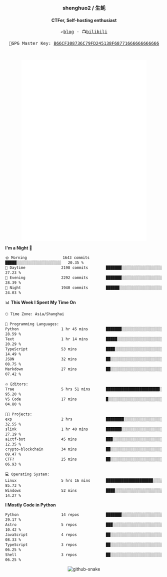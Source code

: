 <h3 align="center"> shenghuo2 / 生蚝 </h3>
<h4 align="center" >CTFer, Self-hosting enthusiast</h3>


<p align="center">
  <samp>
    ✍️<a href="https://blog.shenghuo2.top/">blog</a> -
    📺<a href="https://space.bilibili.com/85894935">bilibili</a>
  </samp>
</p>
<p align="center">
  <samp>
     🔐GPG Master Key: <a align="center" href="https://github.com/shenghuo2.gpg">B66CF308736C79FD245138F68771666666666666</a>
  </samp>
</p>
<br>
<p align="center">
  <a href="https://github.com/shenghuo2">
    <img width="400" align="top" src="https://github.com/shenghuo2/shenghuo2/blob/main/metrics.left.svg" />
  </a>
  <a href="https://github.com/shenghuo2">
    <img width="400" align="top" src="https://github.com/shenghuo2/shenghuo2/blob/main/metrics.right.svg" />
  </a>
</p>


<!--START_SECTION:waka-->
**I'm a Night 🦉** 

```text
🌞 Morning                1643 commits        █████░░░░░░░░░░░░░░░░░░░░   20.35 % 
🌆 Daytime                2198 commits        ███████░░░░░░░░░░░░░░░░░░   27.23 % 
🌃 Evening                2292 commits        ███████░░░░░░░░░░░░░░░░░░   28.39 % 
🌙 Night                  1940 commits        ██████░░░░░░░░░░░░░░░░░░░   24.03 % 
```


📊 **This Week I Spent My Time On** 

```text
🕑︎ Time Zone: Asia/Shanghai

💬 Programming Languages: 
Python                   1 hr 45 mins        ███████░░░░░░░░░░░░░░░░░░   28.59 % 
Text                     1 hr 14 mins        █████░░░░░░░░░░░░░░░░░░░░   20.29 % 
TypeScript               53 mins             ████░░░░░░░░░░░░░░░░░░░░░   14.49 % 
JSON                     32 mins             ██░░░░░░░░░░░░░░░░░░░░░░░   08.75 % 
Markdown                 27 mins             ██░░░░░░░░░░░░░░░░░░░░░░░   07.42 % 

🔥 Editors: 
Trae                     5 hrs 51 mins       ████████████████████████░   95.20 % 
VS Code                  17 mins             █░░░░░░░░░░░░░░░░░░░░░░░░   04.80 % 

🐱‍💻 Projects: 
exp                      2 hrs               ████████░░░░░░░░░░░░░░░░░   32.55 % 
slink                    1 hr 40 mins        ███████░░░░░░░░░░░░░░░░░░   27.19 % 
a1ctf-bot                45 mins             ███░░░░░░░░░░░░░░░░░░░░░░   12.35 % 
crypto-blockchain        34 mins             ██░░░░░░░░░░░░░░░░░░░░░░░   09.47 % 
CTF?                     25 mins             ██░░░░░░░░░░░░░░░░░░░░░░░   06.93 % 

💻 Operating System: 
Linux                    5 hrs 16 mins       █████████████████████░░░░   85.73 % 
Windows                  52 mins             ████░░░░░░░░░░░░░░░░░░░░░   14.27 % 
```

**I Mostly Code in Python** 

```text
Python                   14 repos            ███████░░░░░░░░░░░░░░░░░░   29.17 % 
Astro                    5 repos             ███░░░░░░░░░░░░░░░░░░░░░░   10.42 % 
JavaScript               4 repos             ██░░░░░░░░░░░░░░░░░░░░░░░   08.33 % 
TypeScript               3 repos             ██░░░░░░░░░░░░░░░░░░░░░░░   06.25 % 
Shell                    3 repos             ██░░░░░░░░░░░░░░░░░░░░░░░   06.25 % 
```




<!--END_SECTION:waka-->


<div align="center">
  <picture>
    <source media="(prefers-color-scheme: dark)" srcset="https://gist.githubusercontent.com/shenghuo2/bfce20b14ab0484cef03bae6e60e0b3a/raw/github-snake-dark.svg" />
    <source media="(prefers-color-scheme: light)" srcset="https://gist.githubusercontent.com/shenghuo2/bfce20b14ab0484cef03bae6e60e0b3a/raw/github-snake.svg" />
    <img alt="github-snake" src="https://gist.githubusercontent.com/shenghuo2/bfce20b14ab0484cef03bae6e60e0b3a/raw/github-snake.svg" />
  </picture>
</div>

<!--
**shenghuo2/shenghuo2** is a ✨ _special_ ✨ repository because its `README.md` (this file) appears on your GitHub profile.

Here are some ideas to get you started:

- 🔭 I’m currently working on ...
- 🌱 I’m currently learning ...
- 👯 I’m looking to collaborate on ...
- 🤔 I’m looking for help with ...
- 💬 Ask me about ...
- 📫 How to reach me: ...
- 😄 Pronouns: ...
- ⚡ Fun fact: ...
-->
